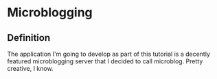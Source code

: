 Microblogging
===================

Definition
-------------
The application I'm going to develop as part of this tutorial is a decently featured microblogging server that I decided to call microblog. Pretty creative, I know.
